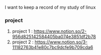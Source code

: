 I want to keep a record of my study of linux

### project
  1. project 1 : https://www.notion.so/2-956d825142584405ba074e3851df2b78
  3. project 2 : https://www.notion.so/3-11182763b41e80c7bc9dcfe9b709cda6

